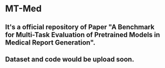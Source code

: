 # MT-Med
## It's a official repository of Paper "A Benchmark for Multi-Task Evaluation of Pretrained Models in Medical Report Generation".

## Dataset and code would be upload soon.
